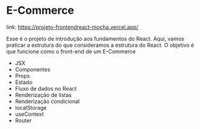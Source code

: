 # E-Commerce 

link: https://projeto-frontendreact-mocha.vercel.app/

Esse é o projeto de introdução aos fundamentos do React. Aqui, vamos praticar a estrutura do que consideramos a estrutura do React. O objetivo é que funcione como o front-end de um E-Commerce


- JSX
- Componentes
- Props
- Estado
- Fluxo de dados no React
- Renderização de listas
- Renderização condicional
- localStorage
- useContext
- Router 

